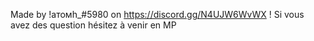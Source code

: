 Made by !атомh_#5980 on https://discord.gg/N4UJW6WvWX !
Si vous avez des question hésitez à venir en MP